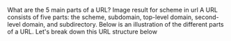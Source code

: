 What are the 5 main parts of a URL?
Image result for scheme in url
A URL consists of five parts: the scheme, subdomain, top-level domain, second-level domain, and subdirectory. Below is an illustration of the different parts of a URL. Let's break down this URL structure below